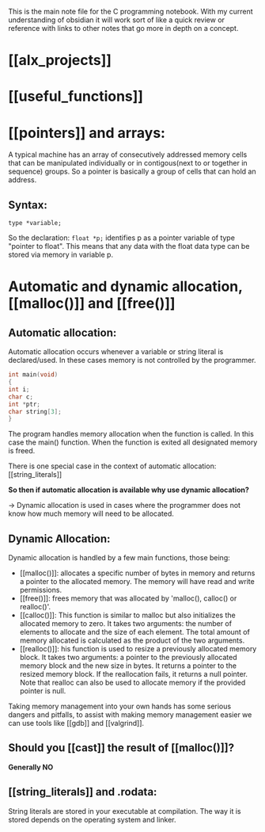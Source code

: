 This is the main note file for the C programming notebook. 
With my current understanding of obsidian it will work sort of like a quick 
review or reference with links to other notes that go more in depth on a concept.
# [[alx_projects]]
# [[useful_functions]]

# [[pointers]] and arrays:
A typical machine has an array of consecutively addressed memory cells that can be
 manipulated individually or in contigous(next to or together in sequence) groups. 
So a pointer is basically a group of cells that can hold an address.

## Syntax:
`type *variable;`

So the declaration:
`float *p;`
identifies p as a pointer variable of type "pointer to float". This means that any 
data with the float data type can be stored via memory in variable p.

# Automatic and dynamic allocation, [[malloc()]] and [[free()]]

## Automatic allocation:
Automatic allocation occurs whenever a variable or string literal is declared/used.
In these cases memory is not controlled by the programmer.

```c
int main(void)
{
int i;
char c;  
int *ptr;  
char string[3];  
}
```

The program handles memory allocation when the function is called. In this case 
the main() function.
When the function is exited all designated memory is freed.

There is one special case in the context of automatic allocation: [[string_literals]]

__So then if automatic allocation is available why use dynamic allocation?__

-> Dynamic allocation is used in cases where the programmer does not know how much 
memory will need to be allocated.

## Dynamic Allocation:
Dynamic allocation is handled by a few main functions, those being:
* [[malloc()]]: allocates a specific number of bytes in memory and returns a pointer 
to the allocated memory. The memory will have read and write permissions.
* [[free()]]: frees memory that was allocated by 'malloc(), calloc() or realloc()'.
* [[calloc()]]: This function is similar to malloc but also initializes the 
allocated memory to zero. It takes two arguments: the number of elements to allocate 
and the size of each element. The total amount of memory allocated is calculated as 
the product of the two arguments.
* [[realloc()]]: his function is used to resize a previously allocated memory block. 
It takes two arguments: a pointer to the previously allocated memory block and the 
new size in bytes. It returns a pointer to the resized memory block. If the 
reallocation fails, it returns a null pointer. Note that realloc can also be used 
to allocate memory if the provided pointer is null.

Taking memory management into your own hands has some serious dangers and pitfalls, 
to assist with making memory management easier we can use tools like [[gdb]] and [[valgrind]].

## Should you [[cast]] the result of [[malloc()]]?
__Generally NO__

## [[string_literals]] and .rodata:
String literals are stored in your executable at compilation. The way it is stored depends 
on the operating system and linker.
